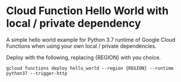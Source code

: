 # Cloud Function Hello World with local / private dependency

A simple hello world example for Python 3.7 runtime of Google Cloud Functions
when using your own local / private dependencies.

Deploy with the following, replacing {REGION} with you choice.

`gcloud functions deploy hello_world --region {REGION} --runtime python37 --trigger-http`

